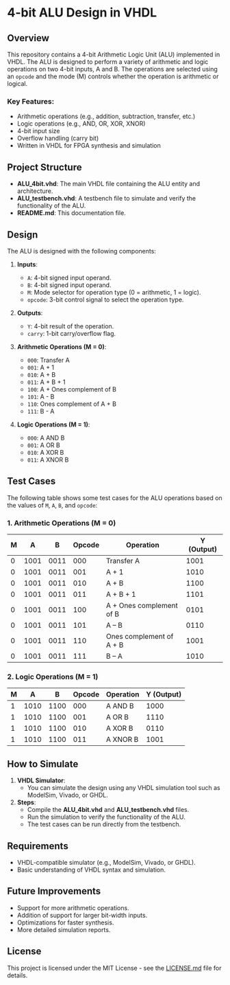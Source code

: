 # 4-bit ALU Design in VHDL

## Overview

This repository contains a 4-bit Arithmetic Logic Unit (ALU) implemented in VHDL. The ALU is designed to perform a variety of arithmetic and logic operations on two 4-bit inputs, A and B. The operations are selected using an `opcode` and the mode (M) controls whether the operation is arithmetic or logical.

### **Key Features**:

- Arithmetic operations (e.g., addition, subtraction, transfer, etc.)
- Logic operations (e.g., AND, OR, XOR, XNOR)
- 4-bit input size
- Overflow handling (carry bit)
- Written in VHDL for FPGA synthesis and simulation

## Project Structure

- **ALU_4bit.vhd**: The main VHDL file containing the ALU entity and architecture.
- **ALU_testbench.vhd**: A testbench file to simulate and verify the functionality of the ALU.
- **README.md**: This documentation file.

## Design

The ALU is designed with the following components:

1. **Inputs**:
   - `A`: 4-bit signed input operand.
   - `B`: 4-bit signed input operand.
   - `M`: Mode selector for operation type (0 = arithmetic, 1 = logic).
   - `opcode`: 3-bit control signal to select the operation type.
2. **Outputs**:

   - `Y`: 4-bit result of the operation.
   - `carry`: 1-bit carry/overflow flag.

3. **Arithmetic Operations (M = 0)**:

   - `000`: Transfer A
   - `001`: A + 1
   - `010`: A + B
   - `011`: A + B + 1
   - `100`: A + Ones complement of B
   - `101`: A - B
   - `110`: Ones complement of A + B
   - `111`: B - A

4. **Logic Operations (M = 1)**:
   - `000`: A AND B
   - `001`: A OR B
   - `010`: A XOR B
   - `011`: A XNOR B

## Test Cases

The following table shows some test cases for the ALU operations based on the values of `M`, `A`, `B`, and `opcode`:

### **1. Arithmetic Operations (M = 0)**

| **M** | **A** | **B** | **Opcode** | **Operation**            | **Y (Output)** |
| ----- | ----- | ----- | ---------- | ------------------------ | -------------- |
| 0     | 1001  | 0011  | 000        | Transfer A               | 1001           |
| 0     | 1001  | 0011  | 001        | A + 1                    | 1010           |
| 0     | 1001  | 0011  | 010        | A + B                    | 1100           |
| 0     | 1001  | 0011  | 011        | A + B + 1                | 1101           |
| 0     | 1001  | 0011  | 100        | A + Ones complement of B | 0101           |
| 0     | 1001  | 0011  | 101        | A – B                    | 0110           |
| 0     | 1001  | 0011  | 110        | Ones complement of A + B | 1001           |
| 0     | 1001  | 0011  | 111        | B – A                    | 1010           |

### **2. Logic Operations (M = 1)**

| **M** | **A** | **B** | **Opcode** | **Operation** | **Y (Output)** |
| ----- | ----- | ----- | ---------- | ------------- | -------------- |
| 1     | 1010  | 1100  | 000        | A AND B       | 1000           |
| 1     | 1010  | 1100  | 001        | A OR B        | 1110           |
| 1     | 1010  | 1100  | 010        | A XOR B       | 0110           |
| 1     | 1010  | 1100  | 011        | A XNOR B      | 1001           |

## How to Simulate

1. **VHDL Simulator**:
   - You can simulate the design using any VHDL simulation tool such as ModelSim, Vivado, or GHDL.
2. **Steps**:
   - Compile the **ALU_4bit.vhd** and **ALU_testbench.vhd** files.
   - Run the simulation to verify the functionality of the ALU.
   - The test cases can be run directly from the testbench.

## Requirements

- VHDL-compatible simulator (e.g., ModelSim, Vivado, or GHDL).
- Basic understanding of VHDL syntax and simulation.

## Future Improvements

- Support for more arithmetic operations.
- Addition of support for larger bit-width inputs.
- Optimizations for faster synthesis.
- More detailed simulation reports.

## License

This project is licensed under the MIT License - see the [LICENSE.md](LICENSE.md) file for details.
